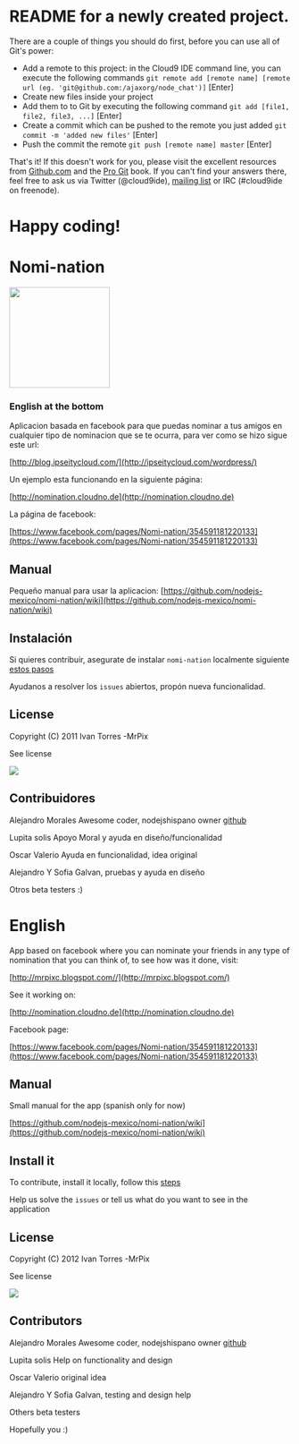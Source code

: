 # README for a newly created project.

There are a couple of things you should do first, before you can use all of Git's power:

  * Add a remote to this project: in the Cloud9 IDE command line, you can execute the following commands
    `git remote add [remote name] [remote url (eg. 'git@github.com:/ajaxorg/node_chat')]` [Enter]
  * Create new files inside your project
  * Add them to to Git by executing the following command
    `git add [file1, file2, file3, ...]` [Enter]
  * Create a commit which can be pushed to the remote you just added
    `git commit -m 'added new files'` [Enter]
  * Push the commit the remote
    `git push [remote name] master` [Enter]

That's it! If this doesn't work for you, please visit the excellent resources from [Github.com](http://help.github.com) and the [Pro Git](http://http://progit.org/book/) book.
If you can't find your answers there, feel free to ask us via Twitter (@cloud9ide), [mailing list](groups.google.com/group/cloud9-ide) or IRC (#cloud9ide on freenode).

Happy coding!
=======
# Nomi-nation
<img src="http://nomination.cloudno.de/images/ipn.png" width="180px" />

### English at the bottom

Aplicacion basada en facebook para que puedas nominar a tus amigos en cualquier tipo de nominacion que se te ocurra, para ver como se hizo sigue este url:

 [http://blog.ipseitycloud.com/](http://ipseitycloud.com/wordpress/)

Un ejemplo esta funcionando en la siguiente página:
 
 [http://nomination.cloudno.de](http://nomination.cloudno.de)

La página de facebook:

 [https://www.facebook.com/pages/Nomi-nation/354591181220133](https://www.facebook.com/pages/Nomi-nation/354591181220133)


## Manual

Pequeño manual para usar la aplicacion:
 [https://github.com/nodejs-mexico/nomi-nation/wiki](https://github.com/nodejs-mexico/nomi-nation/wiki)


## Instalación

Si quieres contribuir, asegurate de instalar `nomi-nation` localmente siguiente [estos pasos](https://github.com/nodejs-mexico/nomi-nation/wiki/Instalando-nomi-nation-Localmente)

Ayudanos a resolver los `issues` abiertos, propón nueva funcionalidad.

## License

  Copyright (C) 2011  Ivan Torres -MrPix

  See license
  
  <a href="http://www.ipseitycloud.com"><img src="http://ipseitycloud.com/cld/images/ipc_small.png" /></a>

## Contribuidores

  Alejandro Morales Awesome coder, nodejshispano owner [github](https://github.com/alejandromg)
  
  Lupita solis Apoyo Moral y ayuda en diseño/funcionalidad
  
  Oscar Valerio Ayuda en funcionalidad, idea original
  
  Alejandro Y Sofia Galvan, pruebas y ayuda en diseño
  
  Otros beta testers :)
  
  
# English

App based on facebook where you can nominate your friends in any type of nomination that you can think of, to see how was it done, visit:


 [http://mrpixc.blogspot.com//](http://mrpixc.blogspot.com/)

See it working on:
 
 [http://nomination.cloudno.de](http://nomination.cloudno.de)

Facebook page:

 [https://www.facebook.com/pages/Nomi-nation/354591181220133](https://www.facebook.com/pages/Nomi-nation/354591181220133)


## Manual

Small manual for the app (spanish only for now)

 [https://github.com/nodejs-mexico/nomi-nation/wiki](https://github.com/nodejs-mexico/nomi-nation/wiki)


## Install it

To contribute, install it locally, follow this [steps](https://github.com/nodejs-mexico/nomi-nation/wiki/Instalando-nomi-nation-Localmente)

Help us solve the `issues` or tell us what do you want to see in the application

## License

  Copyright (C) 2012  Ivan Torres -MrPix

  See license
  
  <a href="http://www.ipseitycloud.com"><img src="http://ipseitycloud.com/cld/images/ipc_small.png" /></a>

## Contributors

  Alejandro Morales Awesome coder, nodejshispano owner [github](https://github.com/alejandromg)
  
  Lupita solis Help on functionality and design
  
  Oscar Valerio original idea
  
  Alejandro Y Sofia Galvan, testing and design help
  
  Others beta testers
  
  Hopefully you :)
  